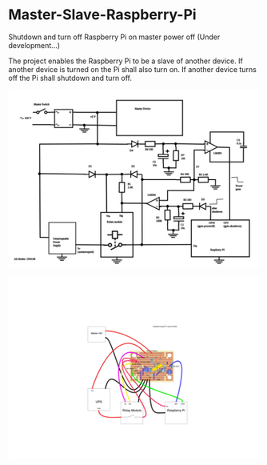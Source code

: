 # Master-Slave-Raspberry-Pi
Shutdown and turn off Raspberry Pi on master power off
(Under development...)

The project enables the Raspberry Pi to be a slave of another device.
If another device is turned on the Pi shall also turn on.
If another device turns off the Pi shall shutdown and turn off.

![Circuit sketch](./Circuit.svg)

![Circuit stripboard](./Stripboard.png)
